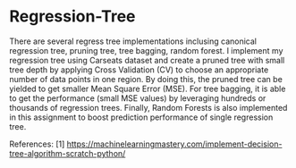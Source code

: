 # Regression-Tree

There are several regress tree implementations inclusing canonical regression tree, pruning tree, tree bagging, random forest. I implement my regression tree using Carseats dataset and create a pruned tree with small tree depth by applying Cross Validation (CV) to
choose an appropriate number of data points in one region. By doing this, the pruned tree can be yielded to get smaller Mean Square Error (MSE). For tree bagging, it is able to get the performance (small MSE values) by leveraging hundreds or thousands of regression trees. Finally, Random Forests is also implemented in this assignment to boost prediction performance of single regression tree.

References:
[1] https://machinelearningmastery.com/implement-decision-tree-algorithm-scratch-python/
